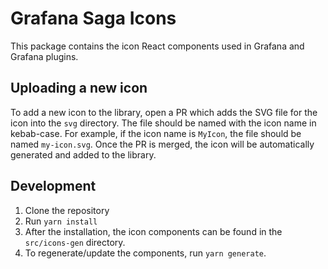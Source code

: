 # Grafana Saga Icons

This package contains the icon React components used in Grafana and Grafana plugins.

## Uploading a new icon

To add a new icon to the library, open a PR which adds the SVG file for the icon into the `svg` directory. The file should be named with the icon name in kebab-case. For example, if the icon name is `MyIcon`, the file should be named `my-icon.svg`. Once the PR is merged, the icon will be automatically generated and added to the library.

## Development

1. Clone the repository
2. Run `yarn install`
3. After the installation, the icon components can be found in the `src/icons-gen` directory.
4. To regenerate/update the components, run `yarn generate`.
